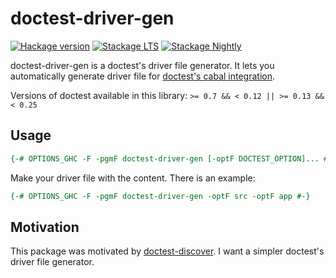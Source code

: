 # doctest-driver-gen

[![Hackage version](https://img.shields.io/hackage/v/doctest-driver-gen.svg?label=Hackage)](http://hackage.haskell.org/package/doctest-driver-gen)
[![Stackage LTS](https://www.stackage.org/package/doctest-driver-gen/badge/lts)](https://www.stackage.org/lts/package/doctest-driver-gen)
[![Stackage Nightly](https://www.stackage.org/package/doctest-driver-gen/badge/nightly)](https://www.stackage.org/nightly/package/doctest-driver-gen)

doctest-driver-gen is a doctest's driver file generator. It lets you automatically generate driver file for [doctest's cabal integration](https://github.com/sol/doctest/blob/f1f6c4149283036a55f9ce7f50439fabf0b9a0ab/README.md#cabal-integration).

Versions of doctest available in this library: `>= 0.7 && < 0.12 || >= 0.13 && < 0.25`

## Usage

```haskell
{-# OPTIONS_GHC -F -pgmF doctest-driver-gen [-optF DOCTEST_OPTION]... #-}
```

Make your driver file with the content. There is an example:

```haskell
{-# OPTIONS_GHC -F -pgmF doctest-driver-gen -optF src -optF app #-}
```

## Motivation

This package was motivated by [doctest-discover](https://hackage.haskell.org/package/doctest-discover). I want a simpler doctest's driver file generator.
